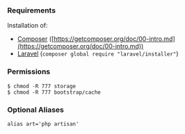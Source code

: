 ### Requirements

Installation of:

- [Composer](https://getcomposer.org/) ([https://getcomposer.org/doc/00-intro.md](https://getcomposer.org/doc/00-intro.md))
- [Laravel](https://laravel.com/) (`composer global require "laravel/installer"`)

### Permissions

```
$ chmod -R 777 storage
$ chmod -R 777 bootstrap/cache
```

### Optional Aliases

```
alias art='php artisan'
```
